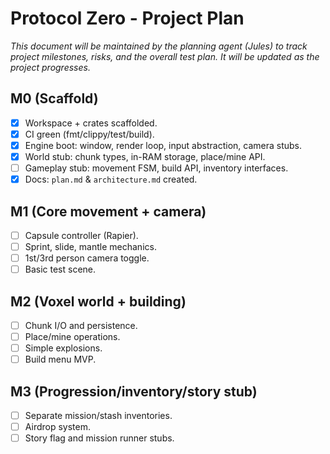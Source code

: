 # Protocol Zero - Project Plan

*This document will be maintained by the planning agent (Jules) to track project milestones, risks, and the overall test plan. It will be updated as the project progresses.*

## M0 (Scaffold)

- [x] Workspace + crates scaffolded.
- [x] CI green (fmt/clippy/test/build).
- [x] Engine boot: window, render loop, input abstraction, camera stubs.
- [x] World stub: chunk types, in-RAM storage, place/mine API.
- [ ] Gameplay stub: movement FSM, build API, inventory interfaces.
- [x] Docs: `plan.md` & `architecture.md` created.

## M1 (Core movement + camera)

- [ ] Capsule controller (Rapier).
- [ ] Sprint, slide, mantle mechanics.
- [ ] 1st/3rd person camera toggle.
- [ ] Basic test scene.

## M2 (Voxel world + building)

- [ ] Chunk I/O and persistence.
- [ ] Place/mine operations.
- [ ] Simple explosions.
- [ ] Build menu MVP.

## M3 (Progression/inventory/story stub)

- [ ] Separate mission/stash inventories.
- [ ] Airdrop system.
- [ ] Story flag and mission runner stubs.
